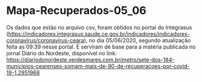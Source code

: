 # Mapa-Recuperados-05_06

Os dados que estão no arquivo csv, foram obtidos no portal do Integrasus (https://indicadores.integrasus.saude.ce.gov.br/indicadores/indicadores-coronavirus/coronavirus-ceara), no dia 05/06/2020, segundo atualização feita as 09:39 nesse portal. E serviram de base para a matéria publicada no jornal Diário do Nordeste, disponível no link: https://diariodonordeste.verdesmares.com.br/metro/sete-dos-184-municipios-cearenses-somam-mais-de-90-de-recuperacoes-por-covid-19-1.2951968

